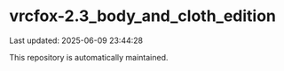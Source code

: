 # vrcfox-2.3_body_and_cloth_edition

Last updated: 2025-06-09 23:44:28

This repository is automatically maintained.
